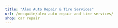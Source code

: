 ```yaml
---
title: "Alex Auto Repair & Tire Services"
url: /mesquite/alex-auto-repair-and-tire-services/
shop: car repair
---
```


